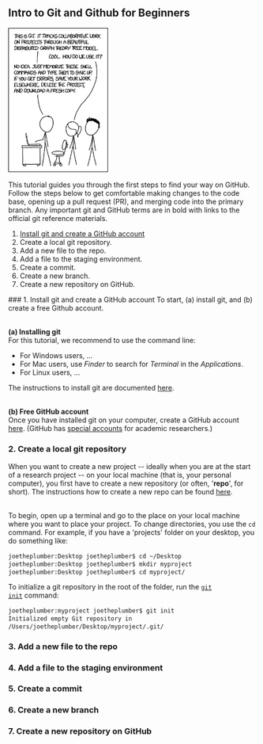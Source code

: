 ## Intro to Git and Github for Beginners

<img src="figures/git_xkcd.png"
     style="float: center; width: 40%;" />

This tutorial guides you through the first steps to find your way on GitHub.
Follow the steps below to get comfortable making changes to the code base, opening up a pull request (PR), and merging code into the primary branch. Any important git and GitHub terms are in bold with links to the official git reference materials.
<ol>
  <li> <a href="#step1">Install git and create a GitHub account</a> </li>
  <li> Create a local git repository. </li>
  <li> Add a new file to the repo. </li>
  <li> Add a file to the staging environment. </li>
  <li> Create a commit. </li>
  <li> Create a new branch. </li>
  <li> Create a new repository on GitHub. </li>
</ol>

<a id="lession1">### 1. Install git and create a GitHub account</a>
To start, (a) install git, and (b) create a free Github account. <br> <br>

<strong>(a) Installing git </strong><br>
For this tutorial, we recommend to use the command line:
<ul>
  <li> For Windows users, ...  </li>
  <li> For Mac users, use <em>Finder</em> to search for <em>Terminal</em> in the <em>Applications</em>. </li>
  <li> For Linux users,  ... </li>
</ul>
The instructions to install git are documented <a href="https://git-scm.com/book/en/v2/Getting-Started-Installing-Git" target="_blank">here</a>. <br> <br>

<strong>(b) Free GitHub account </strong><br>
Once you have installed git on your computer, create a GitHub account <a href="https://github.com/" target="_blank">here</a>.
(GitHub has <a href="https://docs.github.com/en/free-pro-team@latest/github/teaching-and-learning-with-github-education/applying-for-an-educator-or-researcher-discount" target="_blank">special accounts</a> for academic researchers.)

### 2. Create a local git repository
When you want to create a new project -- ideally when you are at the start of a research project -- on your local machine (that is, your personal computer), you first have to create a new repository (or often, '<b>repo</b>', for short).
The instructions how to create a new repo can be found <a href="https://git-scm.com/book/en/v2/Git-Basics-Getting-a-Git-Repository" target="_blank">here</a>. <br> <br>


To begin, open up a terminal and go to the place on your local machine where you want to place your project.
To change directories, you use the <code>cd</code> command.
For example, if you have a 'projects' folder on your desktop, you do something like:
```shell
joetheplumber:Desktop joetheplumber$ cd ~/Desktop
joetheplumber:Desktop joetheplumber$ mkdir myproject
joetheplumber:Desktop joetheplumber$ cd myproject/
```

To initialize a git repository in the root of the folder, run the <a href="https://git-scm.com/docs/git-init" target="_blank"><code>git init</code></a> command:  
```shell
joetheplumber:myproject joetheplumber$ git init
Initialized empty Git repository in /Users/joetheplumber/Desktop/myproject/.git/
```

### 3. Add a new file to the repo

### 4. Add a file to the staging environment

### 5.  Create a commit

### 6. Create a new branch

### 7. Create a new repository on GitHub
